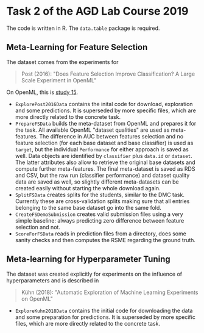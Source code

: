 # Task 2 of the AGD Lab Course 2019

The code is written in R.
The `data.table` package is required.

## Meta-Learning for Feature Selection

The dataset comes from the experiments for

> Post (2016): "Does Feature Selection Improve Classification? A Large Scale Experiment in OpenML"

On OpenML, this is [study 15](https://www.openml.org/s/15).

- `ExplorePost2016Data` contains the inital code for download, exploration and some predictions. It is superseded by more specific files, which are more directly related to the concrete task.
- `PrepareFSData` builds the meta-dataset from OpenML and prepares it for the task. All available OpenML "dataset qualities" are used as meta-features. The difference in AUC between features selection and no feature selection (for each base dataset and base classifier) is used as `target`, but the individual `Performance` for either approach is saved as well. Data objects are identified by `classifier` plus `data.id` or `dataset`. The latter attributes also allow to retrieve the original base datasets and compute further meta-features. The final meta-dataset is saved as RDS and CSV, but the raw run (classifier performance) and dataset quality data are saved as well, so slightly different meta-datasets can be created easily without starting the whole download again.
- `SplitFSData` creates splits for the students, similar to the DMC task. Currently these are cross-validation splits making sure that all entries belonging to the same base dataset go into the same fold.
- `CreateFSDemoSubmission` creates valid submission files using a very simple baseline: always predicting zero difference between feature selection and not.
- `ScoreForFSData` reads in prediction files from a directory, does some sanity checks and then computes the RSME regarding the ground truth.

## Meta-learning for Hyperparameter Tuning

The dataset was created explicitly for experiments on the influence of hyperparameters and is described in

> Kühn (2018): "Automatic Exploration of Machine Learning Experiments on OpenML"

- `ExploreKuhn2018Data` contains the initial code for downloading the data and some preparation for predictions. It is superseded by more specific files, which are more directly related to the concrete task.
